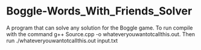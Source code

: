 # Boggle-Words_With_Friends_Solver
A program that can solve any solution for the Boggle game.  To run compile with the command g++ Source.cpp -o whateveryouwantotcallthis.out.   Then run ./whateveryouwantotcallthis.out input.txt
